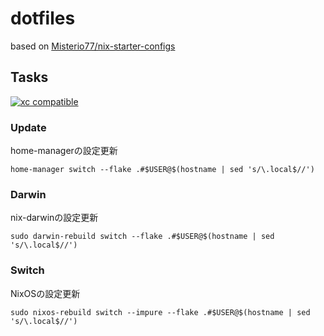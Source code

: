 # dotfiles

based on [Misterio77/nix-starter-configs](https://github.com/Misterio77/nix-starter-configs)

## Tasks

[![xc compatible](https://xcfile.dev/badge.svg)](https://xcfile.dev)

### Update

home-managerの設定更新

```shell
home-manager switch --flake .#$USER@$(hostname | sed 's/\.local$//')
```

### Darwin

nix-darwinの設定更新

```shell
sudo darwin-rebuild switch --flake .#$USER@$(hostname | sed 's/\.local$//')
```

### Switch

NixOSの設定更新

```shell
sudo nixos-rebuild switch --impure --flake .#$USER@$(hostname | sed 's/\.local$//')
```
